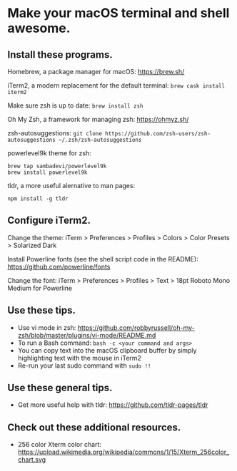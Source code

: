 # Make your macOS terminal and shell awesome.

## Install these programs.

Homebrew, a package manager for macOS: https://brew.sh/

iTerm2, a modern replacement for the default terminal: `brew cask install iterm2`

Make sure zsh is up to date: `brew install zsh`

Oh My Zsh, a framework for managing zsh: https://ohmyz.sh/

zsh-autosuggestions: `git clone https://github.com/zsh-users/zsh-autosuggestions ~/.zsh/zsh-autosuggestions`

powerlevel9k theme for zsh:

    brew tap sambadevi/powerlevel9k
    brew install powerlevel9k
    
tldr, a more useful alernative to man pages:

    npm install -g tldr

## Configure iTerm2.

Change the theme: iTerm > Preferences > Profiles > Colors > Color Presets > Solarized Dark 

Install Powerline fonts (see the shell script code in the README): https://github.com/powerline/fonts

Change the font: iTerm > Preferences > Profiles > Text > 18pt Roboto Mono Medium for Powerline

## Use these tips.

* Use vi mode in zsh: https://github.com/robbyrussell/oh-my-zsh/blob/master/plugins/vi-mode/README.md
* To run a Bash command: `bash -c <your command and args>`
* You can copy text into the macOS clipboard buffer by simply highlighting text with the mouse in iTerm2
* Re-run your last sudo command with `sudo !!`

## Use these general tips.

* Get more useful help with tldr: https://github.com/tldr-pages/tldr

## Check out these additional resources.

* 256 color Xterm color chart: https://upload.wikimedia.org/wikipedia/commons/1/15/Xterm_256color_chart.svg
